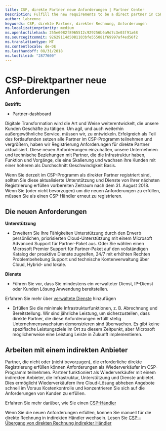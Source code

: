 ```yaml
---
title: CSP, direkte Partner neue Anforderungen | Partner Center
Description: Fulfill the new requirements to be a direct partner in CSP
author: labrenne
keywords: CSP, direkte Partner, direkter Rechnung, Anforderungen
ms.localizationpriority: medium
ms.openlocfilehash: 255e6082f8965512c929256b6a9d7c3e03f91a68
ms.sourcegitcommit: 92629114d5081103bfe555081f69997af4ed56f2
ms.translationtype: MT
ms.contentlocale: de-DE
ms.lasthandoff: 08/31/2018
ms.locfileid: "2877600"
---
```

# <a name="csp-direct-partner-new-requirements"></a>CSP-Direktpartner neue Anforderungen

**Betrifft:**

- Partner-dashboard

Digitale Transformation wird die Art und Weise weiterentwickelt, die unsere Kunden Geschäfte zu tätigen. Um agil, und auch weiterhin außergewöhnliche Service, müssen wir, zu entwickeln. Erfolgreich als Teil des fortlaufenden setzen alle Partner im CSP-Programm teilnehmen und vergrößern, haben wir Registrierung Anforderungen für direkte Partner aktualisiert. Diese neuen Anforderungen einzuhalten, unsere Unternehmen und technische Beziehungen mit Partner, die die Infrastruktur haben, Funktion und Vorgänge, die eine Skalierung und wachsen ihre Kunden mit einer höheren als Durchschnitt Geschwindigkeit Basis.

Wenn Sie derzeit im CSP-Programm als direkter Partner registriert sind, sollten Sie diese aktualisierte Unterstützung und Dienste von Ihrer nächsten Registrierung erfüllen vorbereiten Zeitraum nach dem 31. August 2018. Wenn Sie (oder nicht bevorzugen) um die neuen Anforderungen zu erfüllen, müssen Sie als einen CSP-Händler erneut zu registrieren.

## <a name="the-new-requirements"></a>Die neuen Anforderungen

**Unterstützung**

- Erweitern Sie Ihre Fähigkeiten Unterstützung durch den Erwerb persönlichen, priorisierten Cloud-Unterstützung mit einem Microsoft Advanced Support für Partner-Paket aus. Oder Sie wählen einen Microsoft Premier Support für Partner-Paket auf den vollständigen Katalog der proaktive Dienste zugreifen, 24/7 mit erhöhten Rechten Problembehebung Support und technische Kontenverwaltung über Cloud, Hybrid- und lokale. 

**Dienste**

- Führen Sie vor, dass Sie mindestens ein verwalteter Dienst, IP-Dienst oder Kunden Lösung Anwendung bereitstellen. 

Erfahren Sie mehr über [verwaltete Dienste](https://partner.microsoft.com/business-opportunities/managed-services-provider) hinzufügen 

- Erfüllen Sie die minimale Infrastrukturfunktionen, z. B. Abrechnung und Bereitstellung.
Wir sind jährliche Leistung, um sicherzustellen, dass direkte Partner, die diese Anforderungen erfüllt stetig Unternehmenswachstum demonstrieren sind überwachen. Es gibt keine spezifische Leistungsziele im Ort zu diesem Zeitpunkt, aber Microsoft möglicherweise eine Leistung Leiste in Zukunft implementieren. 

## <a name="working-with-an-indirect-provider"></a>Arbeiten mit einem indirekten Anbieter

Partner, die nicht oder (nicht bevorzugen), die erforderliche direkte Registrierung erfüllen können Anforderungen als Wiederverkäufer im CSP-Programm teilnehmen. Partner funktioniert als Wiederverkäufer mit einem indirekten Anbieter, die Infrastruktur, Unterstützung und Dienste anbietet. Dies ermöglicht Wiederverkäufern ihre Cloud-Lösung abheben Angebote schnell im Voraus Kostenkontrolle und konzentrieren Sie sich auf die Anforderungen von Kunden zu erfüllen.  

Erfahren Sie mehr darüber, wie Sie einen [CSP-Händler](https://partner.microsoft.com/cloud-solution-provider)

Wenn Sie die neuen Anforderungen erfüllen, können Sie manuell für die direkte Rechnung in indirekten Händler wechseln. Lesen Sie [CSP – Übergang von direkten Rechnung indirekter Händler](https://support.microsoft.com/help/4457311/csp-transition-direct-to-indirect-reseller )

